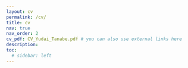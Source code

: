```yaml
---
layout: cv
permalink: /cv/
title: cv
nav: true
nav_order: 2
cv_pdf: CV_Yudai_Tanabe.pdf # you can also use external links here
description: 
toc:
  # sidebar: left
---
```

